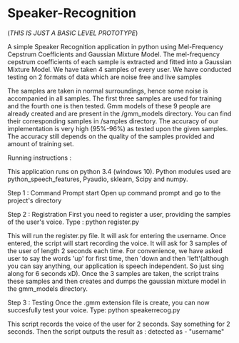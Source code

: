 # Speaker-Recognition
(*THIS IS JUST A BASIC LEVEL PROTOTYPE*)

A simple Speaker Recognition application in python using Mel-Frequency Cepstrum Coefficients and Gaussian Mixture Model. The mel-frequency cepstrum coefficients of each sample is extracted and fitted into a Gaussian Mixture Model. We have taken 4 samples of every user. We have conducted testing on 2 formats of data which are noise free and live samples


 The samples are taken in normal surroundings, hence some noise is accompanied in all samples. The first three samples are used for training and the fourth one is then tested. Gmm models of these 9 people are already created and are present in the /gmm_models directory. You can find their corresponding samples in /samples directory.
 The accuracy of our implementation is very high (95%-96%) as tested upon the given samples. The accuracy still depends on the quality of the samples provided and amount of training set.

Running instructions :

This application runs on python 3.4 (windows 10). Python modules used are python_speech_features, Pyaudio, sklearn, Scipy and numpy.
   
Step 1 : Command Prompt start
Open up command prompt and go to the project's directory

Step 2 : Registration
First you need to register a user, providing the samples of the user's voice. Type : 
python register.py

This will run the register.py file. It will ask for entering the username. Once entered, the script will start recording the voice. It will ask for 3 samples of the user of length 2 seconds each time.  For convenience, we have asked user to say the words 'up' for first time, then 'down and then 'left'(although you can say anything, our application is speech independent. So just sing along for 6 seconds xD). Once the 3 samples are taken, the script trains these samples and then creates and dumps the gaussian mixture model in the gmm_models directory.

Step 3 : Testing
Once the .gmm extension file is create, you can now succesfully test your voice. Type:
python speakerrecog.py

This script records the voice of the user for 2 seconds. Say something for 2 seconds. Then the script outputs the result as :
detected as - "username"
